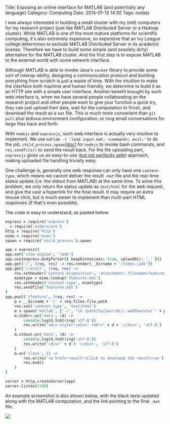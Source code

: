 Title: Exposing an online interface for MATLAB (and potentially any language)
Category: Computing 
Date: 2014-01-13 14:30
Tags: nodejs

I was always interested in building a small cluster with my (old) computers for my research project (just like MATLAB Distributed Server or a Hadoop cluster).
While MATLAB is one of the most mature platforms for scientific computing, it's also extremely expensive, so expensive that an Ivy League college determines to exclude MATLAB Distributed Server in its academic license.
Therefore we have to build some simple (and possibly dirty) alternative for the MATLAB cluster.
And the first step is to expose MATLAB to the external world with some network interface.

Although MATLAB is able to invoke Java's `socket` library to provide some sort of interop-ability, designing a communication protocol and building everything from scratch is just a waste of time.
With the intuition to make the interface both machine and human friendly, we determine to build it as an HTTP site with a simple user interface.
Another benefit brought by such web interface is, when we have several people collaborating on the research project and other people want to give your function a quick try, they can just upload their data, wait for the computation to finish, and download the result as a `mat` file.
This is much more convenient than `git pull` plus tedious environment configuration, or long email conversations for large files back and forth.

With `nodejs` and `expressjs`, such web interface is actually very intuitive to implement.
We use `matlab -r 'load input.mat; <command>; exit;'` to do the job, `child_process.spawn`[[doc]](http://nodejs.org/api/child_process.html#child_process_child_process_spawn_command_args_options) for `nodejs` to invoke bash commands, and `res.sendfile()` to send the result back.
For the file uploading part, `expressjs` gives us an easy-to-use ([but not perfectly safe](http://andrewkelley.me/post/do-not-use-bodyparser-with-express-js.html)) approach, making uploaded file handling trivially easy.

One challenge is, generally one web response can only have one `content-type`, which means we cannot deliver the result `.mat` file and the real-time status update (i.e. the stdout from MATLAB) at the same time.
To solve this problem, we only return the status update as `text/html` for the web request, and give the user a hyperlink for the final result. 
It may require an extra mouse click, but is much eaiser to implement than multi-part HTML responses (if that's even possible).

The code is easy to understand, as pasted below:

```coffeescript
express = require('express')
_ = require('underscore')
http = require('http')
mime = require('mime')
spawn = require('child_process').spawn

app = express()
app.set('view engine', 'jade')
app.use(express.bodyParser({ keepExtensions: true, uploadDir: '.' }))
app.get('/', (req, res) -> res.render(__dirname + '/index.jade'))
app.get('/result', (req, res) -> 
    res.setHeader('Content-disposition', 'attachment; filename=features.mat');
    mimetype = mime.lookup('features.mat')
    res.setHeader('Content-type', mimetype)
    res.sendfile('features.mat')
)
app.post('/feature', (req, res) ->
    p = __dirname + '/' + req.files.file.path
    res.set('content-type', 'text/html')
    m = spawn('matlab', ['-r', "cd /path/to/your/dir; webFeature('" + p + "'); exit;"])
    m.stderr.on('data', (d) -> 
        console.log(d.toString('utf-8'))
        res.write('<div style="color: red">' + d + '</div>', 'utf-8')
    )
    m.stdout.on('data', (d) -> 
        console.log(d.toString('utf-8'))
        res.write('<div>' + d + '</div>', 'utf-8')
    )
    m.on('close', () -> 
        res.write('<a href="result">Click to download the result</a>')
        res.end()
    )
)

server = http.createServer(app)
server.listen(4100)
```

An example screenshot is also shown below, with the black texts updated along with the MATLAB computation, and the link pointing to the final `.mat` file.

![](static/images/matlab-online-interface-screenshot.png)
